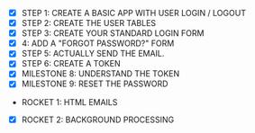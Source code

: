 - [x] STEP 1: CREATE A BASIC APP WITH USER LOGIN / LOGOUT
- [x] STEP 2: CREATE THE USER TABLES
- [x] STEP 3: CREATE YOUR STANDARD LOGIN FORM
- [x] 4: ADD A "FORGOT PASSWORD?" FORM
- [x] STEP 5: ACTUALLY SEND THE EMAIL.
- [x] STEP 6: CREATE A TOKEN
- [x] MILESTONE 8: UNDERSTAND THE TOKEN
- [x] MILESTONE 9: RESET THE PASSWORD
- ROCKET 1: HTML EMAILS
- [x] ROCKET 2: BACKGROUND PROCESSING